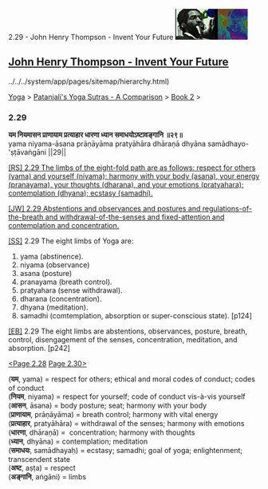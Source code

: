 2.29 - John Henry Thompson - Invent Your Future [![John Henry Thompson - Invent Your Future](../../../_/rsrc/1329567069254/config/customLogo.gif-revision=6.png)](../../../index.html)

[John Henry Thompson - Invent Your Future](../../../index.html)
---------------------------------------------------------------

../../../system/app/pages/sitemap/hierarchy.html)
    

[Yoga](../../../yoga.html)‎ > ‎[Patanjali's Yoga Sutras - A Comparison](../../patanjani.html)‎ > ‎[Book 2](../book-2.html)‎ > ‎

### 2.29

**यम नियमासन प्राणायाम प्रत्याहार धारणा ध्यान समाधयोऽष्टावङ्गानि ॥२९॥**  
yama niyama-āsana prāṇāyāma pratyāhāra dhāraṇā dhyāna samādhayo-'ṣṭāvaṅgāni ||29||  
  
  
[\[RS\] 2.29 The limbs of the eight-fold path are as follows: respect for others (yama) and yourself (niyama); harmony with your body (asana), your energy (pranayama), your thoughts (dharana), and your emotions (pratyahara); contemplation (dhyana); ecstasy (samadhi).](http://www.ashtangayoga.info/philosophy/yoga-sutra-patanjali/chapter-2/item/yama-niyama-asana-pranayama-pratyahara-dharana/)  
  
[\[JW\] 2.29 Abstentions and observances and postures and regulations-of-the-breath and withdrawal-of-the-senses and fixed-attention and contemplation and concentration.](http://books.google.com/books?id=YzFImjtOxUwC&pg=PA177&ci=60%2C812%2C831%2C109&source=bookclip)  
  
[\[SS\]](http://www.amazon.com/Yoga-Sutras-Patanjali-Commentary-Satchidananda/dp/0932040381) 2.29 The eight limbs of Yoga are:  

1) yama (abstinence).  
2) niyama (observance)  
3) asana (posture)  
4) pranayama (breath control).  
5) pratyahara (sense withdrawal).  
6) dharana (concentration).  
7) dhyana (meditation).  
8) samadhi (comtemplation, absorption or super-conscious state). \[p124\]  

  
[\[EB\]](http://www.amazon.com/Yoga-Sutras-Patanjali-Translation-Commentary/dp/0865477361/ref=sr_1_1?ie=UTF8&s=books&qid=1250508322&sr=1-1) 2.29 The eight limbs are abstentions, observances, posture, breath, control, disengagement of the senses, concentration, meditation, and absorption. \[p242\]  
  
[<Page 2.28](228.html)  [Page 2.30>](230.html)  
  
  

(**यम**, yama) = respect for others; ethical and moral codes of conduct; codes of conduct  
(**नियम**, niyama) = respect for yourself; code of conduct vis-à-vis yourself  
(**आसन**, āsana) = body posture; seat; harmony with your body  
(**प्राणायाम**, prāṇāyāma) = breath control; harmony with vital energy  
(**प्रत्याहार**, pratyāhāra) = withdrawal of the senses; harmony with emotions  
(**धारणा**, dhāraṇā) =  concentration; harmony with thoughts  
(**ध्यान**, dhyāna) = contemplation; meditation  
(**समाधयः**, samādhayaḥ) = ecstasy; samadhi; goal of yoga; enlightenment; transcendent state  
(**अष्ट**, aṣṭa) = respect  
(**अङ्गानि**, aṅgāni) = limbs

